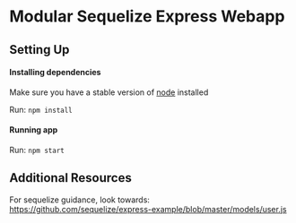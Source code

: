 # Modular Sequelize Express Webapp

## Setting Up
#### Installing dependencies
Make sure you have a stable version of [node](https://nodejs.org/en/) installed

Run: `npm install`

#### Running app
Run: `npm start`

## Additional Resources

For sequelize guidance, look towards:
https://github.com/sequelize/express-example/blob/master/models/user.js
